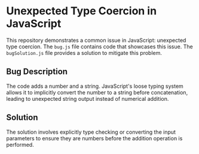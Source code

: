 # Unexpected Type Coercion in JavaScript

This repository demonstrates a common issue in JavaScript: unexpected type coercion.  The `bug.js` file contains code that showcases this issue. The `bugSolution.js` file provides a solution to mitigate this problem.

## Bug Description

The code adds a number and a string. JavaScript's loose typing system allows it to implicitly convert the number to a string before concatenation, leading to unexpected string output instead of numerical addition.

## Solution

The solution involves explicitly type checking or converting the input parameters to ensure they are numbers before the addition operation is performed.

